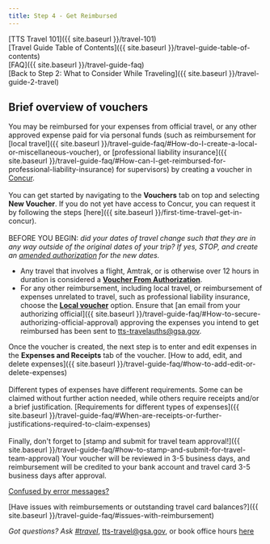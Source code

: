 ```yaml
---
title: Step 4 - Get Reimbursed
---
```


[TTS Travel 101]({{ site.baseurl }}/travel-101) <br>
[Travel Guide Table of Contents]({{ site.baseurl }}/travel-guide-table-of-contents) <br>
[FAQ]({{ site.baseurl }}/travel-guide-faq) <br>
[Back to Step 2: What to Consider While Traveling]({{ site.baseurl }}/travel-guide-2-travel)


## Brief overview of vouchers

You may be reimbursed for your expenses from official travel, or any other approved expense paid for via personal funds (such as reimbursement for [local travel]({{ site.baseurl }}/travel-guide-faq/#How-do-I-create-a-local-or-miscellaneous-voucher), or [professional liability insurance]({{ site.baseurl }}/travel-guide-faq/#How-can-I-get-reimbursed-for-professional-liability-insurance) for supervisors) by creating a voucher in [Concur](travel.gsa.gov). <br>
<br>
You can get started by navigating to the **Vouchers** tab on top and selecting **New Voucher**. If you do not yet have access to Concur, you can request it by following the steps [here]({{ site.baseurl }}/first-time-travel-get-in-concur).<br>
<br>
BEFORE YOU BEGIN: _did your dates of travel change such that they are in any way outside of the original dates of your trip? If yes, STOP, and create an [amended authorization](/travel-guide-A-amended-authorizations) for the new dates._

* Any travel that involves a flight, Amtrak, or is otherwise over 12 hours in duration is considered a **[Voucher From Authorization](/travel-guide-faq/#how-do-i-create-a-voucher-from-authorization)**.
* For any other reimbursement, including local travel, or reimbursement of expenses unrelated to travel, such as professional liability insurance, choose the **[Local voucher](/travel-guide-faq/#how-do-i-create-a-local-or-miscellaneous-voucher)** option. Ensure that [an email from your authorizing official]({{ site.baseurl }}/travel-guide-faq/#How-to-secure-authorizing-official-approval) approving the expenses you intend to get reimbursed has been sent to tts-travelauths@gsa.gov.

Once the voucher is created, the next step is to enter and edit expenses in the **Expenses and Receipts** tab of the voucher. [How to add, edit, and delete expenses]({{ site.baseurl }}/travel-guide-faq/#how-to-add-edit-or-delete-expenses) <br>
<br>
Different types of expenses have different requirements. Some can be claimed without further action needed, while others require receipts and/or a brief justification. [Requirements for different types of expenses]({{ site.baseurl }}/travel-guide-faq/#When-are-receipts-or-further-justifications-required-to-claim-expenses) <br>
<br>
Finally, don't forget to [stamp and submit for travel team approval!]({{ site.baseurl }}/travel-guide-faq/#how-to-stamp-and-submit-for-travel-team-approval) Your voucher will be reviewed in 3-5 business days, and reimbursement will be credited to your bank account and travel card 3-5 business days after approval.

[Confused by error messages?](https://docs.google.com/document/d/1zD020XAXRIpuXPKgY0zadLBNJmBaRj_29-DhClrkZAo/edit)

[Have issues with reimbursements or outstanding travel card balances?]({{ site.baseurl }}/travel-guide-faq/#issues-with-reimbursement)

*Got questions? Ask [#travel](https://gsa-tts.slack.com/messages/travel)*, [tts-travel@gsa.gov](mailto:tts-travel@gsa.gov), or book office hours [here](https://sites.google.com/a/gsa.gov/tts-office-hours/)
